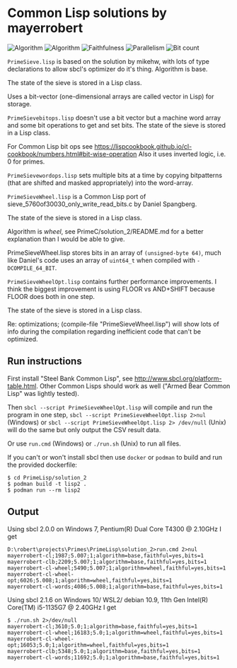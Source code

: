 # Common Lisp solutions by mayerrobert

![Algorithm](https://img.shields.io/badge/Algorithm-base-green)
![Algorithm](https://img.shields.io/badge/Algorithm-wheel-yellowgreen)
![Faithfulness](https://img.shields.io/badge/Faithful-yes-green)
![Parallelism](https://img.shields.io/badge/Parallel-no-green)
![Bit count](https://img.shields.io/badge/Bits-1-green)

`PrimeSieve.lisp` is based on the solution by mikehw,
with lots of type declarations to allow sbcl's optimizer do it's thing.
Algorithm is base.

The state of the sieve is stored in a Lisp class.

Uses a bit-vector (one-dimensional arrays are called vector in Lisp)
for storage.

`PrimeSievebitops.lisp` doesn't use a bit vector but a machine word array and some bit operations to get and set bits.
The state of the sieve is stored in a Lisp class.

For Common Lisp bit ops see https://lispcookbook.github.io/cl-cookbook/numbers.html#bit-wise-operation
Also it uses inverted logic, i.e. 0 for primes.

`PrimeSievewordops.lisp` sets multiple bits at a time by copying bitpatterns (that are shifted and masked appropriately)
into the word-array.

`PrimeSieveWheel.lisp` is a Common Lisp port of sieve_5760of30030_only_write_read_bits.c
by Daniel Spangberg.

The state of the sieve is stored in a Lisp class.

Algorithm is _wheel_, see PrimeC/solution_2/README.md for a better explanation than I would be able to give.

PrimeSieveWheel.lisp stores bits in an array of `(unsigned-byte 64)`,
much like Daniel's code uses an array of `uint64_t` when compiled with `-DCOMPILE_64_BIT`.

`PrimeSieveWheelOpt.lisp` contains further performance improvements.
I think the biggest improvement is using FLOOR vs AND+SHIFT
because FLOOR does both in one step.

The state of the sieve is stored in a Lisp class.

Re: optimizations; (compile-file "PrimeSieveWheel.lisp") will show lots of info during the compilation
regarding inefficient code that can't be optimized.

## Run instructions

First install "Steel Bank Common Lisp", see http://www.sbcl.org/platform-table.html.
Other Common Lisps should work as well ("Armed Bear Common Lisp" was lightly tested).

Then
`sbcl --script PrimeSieveWheelOpt.lisp` will compile and run the program in one step,
`sbcl --script PrimeSieveWheelOpt.lisp 2>nul` (Windows) or
`sbcl --script PrimeSieveWheelOpt.lisp 2> /dev/null` (Unix)
will do the same but only output the CSV result data.

Or use `run.cmd` (Windows) or `./run.sh` (Unix) to run all files.

If you can't or won't install sbcl then use `docker` or `podman` to build and run the provided dockerfile:

    $ cd PrimeLisp/solution_2
    $ podman build -t lisp2 .
    $ podman run --rm lisp2

## Output

Using sbcl 2.0.0 on Windows 7, Pentium(R) Dual Core T4300 @ 2.10GHz I get

    D:\robert\projects\Primes\PrimeLisp\solution_2>run.cmd 2>nul
    mayerrobert-cl;1987;5.007;1;algorithm=base,faithful=yes,bits=1
    mayerrobert-clb;2209;5.007;1;algorithm=base,faithful=yes,bits=1
    mayerrobert-cl-wheel;5490;5.007;1;algorithm=wheel,faithful=yes,bits=1
    mayerrobert-cl-wheel-opt;6026;5.008;1;algorithm=wheel,faithful=yes,bits=1
    mayerrobert-cl-words;4086;5.008;1;algorithm=base,faithful=yes,bits=1

Using sbcl 2.1.6 on Windows 10/ WSL2/ debian 10.9, 11th Gen Intel(R) Core(TM) i5-1135G7 @ 2.40GHz I get

    $ ./run.sh 2>/dev/null
    mayerrobert-cl;3610;5.0;1;algorithm=base,faithful=yes,bits=1
    mayerrobert-cl-wheel;16183;5.0;1;algorithm=wheel,faithful=yes,bits=1
    mayerrobert-cl-wheel-opt;16053;5.0;1;algorithm=wheel,faithful=yes,bits=1
    mayerrobert-clb;5348;5.0;1;algorithm=base,faithful=yes,bits=1
    mayerrobert-cl-words;11692;5.0;1;algorithm=base,faithful=yes,bits=1
